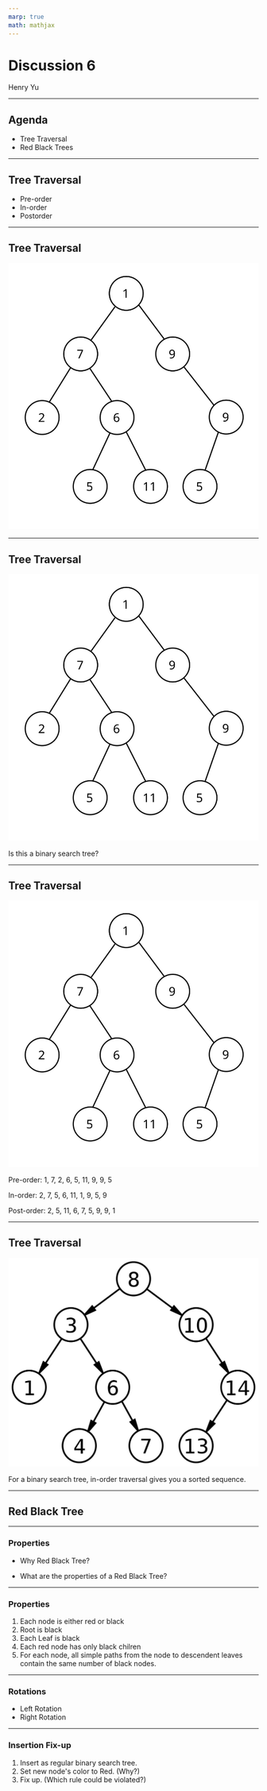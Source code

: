 ```yaml
---
marp: true
math: mathjax
---
```


# Discussion 6

Henry Yu

---

## Agenda

- Tree Traversal
- Red Black Trees

---

## Tree Traversal

- Pre-order
- In-order
- Postorder

---

## Tree Traversal

![width:384px](./image/disc6/Binary_tree_v2.svg)

---

## Tree Traversal

![width:384px](./image/disc6/Binary_tree_v2.svg)

Is this a binary search tree?

---

## Tree Traversal

![width:384px](./image/disc6/Binary_tree_v2.svg)

Pre-order: 1, 7, 2, 6, 5, 11, 9, 9, 5

In-order: 2, 7, 5, 6, 11, 1, 9, 5, 9

Post-order: 2, 5, 11, 6, 7, 5, 9, 9, 1

---

## Tree Traversal

![width:384px](./image/disc6/Binary_search_tree.svg.png)

For a binary search tree, in-order traversal gives you a sorted sequence.

---

## Red Black Tree

---

### Properties

- Why Red Black Tree?

- What are the properties of a Red Black Tree?

---

### Properties

1. Each node is either red or black
2. Root is black
3. Each Leaf is black
4. Each red node has only black chilren
5. For each node, all simple paths from the node to descendent leaves contain
   the same number of black nodes.

---

### Rotations

- Left Rotation
- Right Rotation

---

### Insertion Fix-up

1. Insert as regular binary search tree.
2. Set new node's color to Red. (Why?)
3. Fix up. (Which rule could be violated?)
